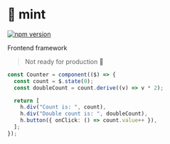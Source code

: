 # 🍃 mint

[![npm version](https://badge.fury.io/js/mint.ts.svg)](https://www.npmjs.com/package/mint.ts)

Frontend framework

> Not ready for production 🚧

```ts
const Counter = component(($) => {
  const count = $.state(0);
  const doubleCount = count.derive((v) => v * 2);

  return [
    h.div("Count is: ", count),
    h.div("Double count is: ", doubleCount),
    h.button({ onClick: () => count.value++ }),
  ];
});
```